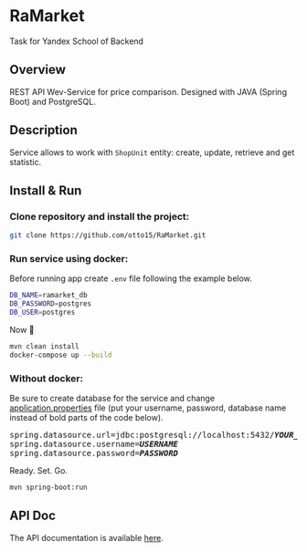# RaMarket
Task for Yandex School of Backend

## Overview
REST API Wev-Service for price comparison. Designed with JAVA (Spring Boot) and PostgreSQL.

## Description
Service allows to work with `ShopUnit` entity: create, update, retrieve and get statistic.

## Install & Run

### Clone repository and install the project:

```bash
git clone https://github.com/otto15/RaMarket.git
```

### Run service using docker:

[//]: # (Before running app change `POSTGRES_DB`, `POSTGRES_USER`, `POSTGRES_PASSWORD`, `SPRING_DATASOURCE_URL`, `SPRING_DATASOURCE_USERNAME`, `SPRING_DATASOURCE_PASSWORD` in [docker-compose.yml]&#40;https://github.com/otto15/RaMarket/blob/main/docker-compose.yml&#41; )

Before running app create `.env` file following the example below.

```bash
DB_NAME=ramarket_db
DB_PASSWORD=postgres
DB_USER=postgres
```

Now 🏃

```bash
mvn clean install
docker-compose up --build
```

### Without docker:

Be sure to create database for the service and change [application.properties](https://github.com/otto15/RaMarket/blob/main/src/main/resources/application.properties) file (put your username, password, database name instead of bold parts of the code below).

<pre>
spring.datasource.url=jdbc:postgresql://localhost:5432/<b><i>YOUR_DATABASE_NAME</i></b>?useSSL=false&amp&serverTimezone=UTC
spring.datasource.username=<b><i>USERNAME</i></b>
spring.datasource.password=<b><i>PASSWORD</i></b>
</pre>

Ready. Set. Go.

```bash
mvn spring-boot:run
```

## API Doc
The API documentation is available [here](https://github.com/otto15/RaMarket/blob/main/api-doc/openapi.yaml).

